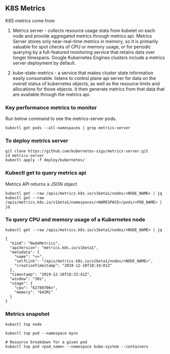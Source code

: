 ## K8S Metrics

K8S metrics come from 
1. Metrics server - collects resource usage stats from kubelet on each node and provide aggregated metrics through metrics api. Metrics Server stores only near-real-time metrics in memory, so it is primarily valuable for spot checks of CPU or memory usage, or for periodic querying by a full-featured monitoring service that retains data over longer timespans. Google Kubernetes Engines clusters include a metrics server deployment by default. 

2. kube-state-metrics - a service that makes cluster state information easily consumable. listens to control plane api server for data on the overall status of kubernetes objects, as well as the resource limits and allocations for those objects. It then generate metrics from that data that are available through the metrics api.

### Key performance metrics to monitor

Run below command to see the metrics-server pods.

```
kubectl get pods --all-namespaces | grep metrics-server
```

### To deploy metrics server

```
git clone https://github.com/kubernetes-sigs/metrics-server.git
cd metrics-server
kubectl apply -f deploy/kubernetes/
```

### Kubectl get to query metrics api
Metrics API returns a JSON object

```
kubectl get --raw /apis/metrics.k8s.io/v1beta1/nodes/<NODE_NAME> | jq
kubectl get --raw /apis/metrics.k8s.io/v1beta1/namespaces/<NAMESPACE>/pods/<POD_NAME> | jq
```

### To query CPU and memory usage of a Kubernetes node
```
kubectl get --raw /apis/metrics.k8s.io/v1beta1/nodes/<NODE_NAME> | jq

{
  "kind": "NodeMetrics",
  "apiVersion": "metrics.k8s.io/v1beta1",
  "metadata": {
    "name": "<>",
    "selfLink": "/apis/metrics.k8s.io/v1beta1/nodes/<NODE_NAME>",
    "creationTimestamp": "2019-12-10T18:34:01Z"
  },
  "timestamp": "2019-12-10T18:33:41Z",
  "window": "30s",
  "usage": {
    "cpu": "62789706n",
    "memory": "641Mi"
  }
}
```

### Metrics snapshot

```
kubectl top node

kubectl top pod --namespace myns

# Resource breakdown for a given pod
kubectl top pod <pod_name> --namespace kube-system --containers
```
